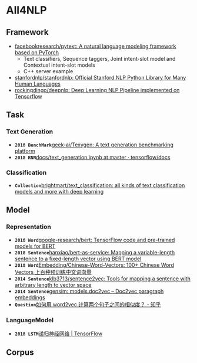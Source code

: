 # All4NLP

## Framework

- [facebookresearch/pytext: A natural language modeling framework based on PyTorch](https://github.com/facebookresearch/pytext)
  - Text classifiers, Sequence taggers, Joint intent-slot model and Contextual intent-slot models
  - C++ server example
- [stanfordnlp/stanfordnlp: Official Stanford NLP Python Library for Many Human Languages](https://github.com/stanfordnlp/stanfordnlp)
- [rockingdingo/deepnlp: Deep Learning NLP Pipeline implemented on Tensorflow](https://github.com/rockingdingo/deepnlp)

## Task

### Text Generation

- **`2018 BenchMark`**[geek-ai/Texygen: A text generation benchmarking platform](https://github.com/geek-ai/Texygen)
- **`2018 RNN`**[docs/text_generation.ipynb at master · tensorflow/docs](https://github.com/tensorflow/docs/blob/master/site/en/tutorials/sequences/text_generation.ipynb)

### Classification

- **`Collection`**[brightmart/text_classification: all kinds of text classification models and more with deep learning](https://github.com/brightmart/text_classification)

## Model

### Representation

- **`2018 Word`**[google-research/bert: TensorFlow code and pre-trained models for BERT](https://github.com/google-research/bert)
- **`2018 Sentence`**[hanxiao/bert-as-service: Mapping a variable-length sentence to a fixed-length vector using BERT model](https://github.com/hanxiao/bert-as-service)
- **`2018 Word`**[Embedding/Chinese-Word-Vectors: 100+ Chinese Word Vectors 上百种预训练中文词向量](https://github.com/Embedding/Chinese-Word-Vectors)
- **`2014 Sentence`**[klb3713/sentence2vec: Tools for mapping a sentence with arbitrary length to vector space](https://github.com/klb3713/sentence2vec)
- **`2014 Sentence`**[gensim: models.doc2vec – Doc2vec paragraph embeddings](https://radimrehurek.com/gensim/models/doc2vec.html)
- **`Question`**[如何用 word2vec 计算两个句子之间的相似度？ - 知乎](https://www.zhihu.com/question/29978268)

### LanguageModel

- **`2018 LSTM`**[递归神经网络  |  TensorFlow](https://www.tensorflow.org/tutorials/sequences/recurrent#language_modeling)

## Corpus